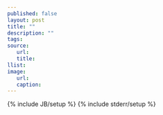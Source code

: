 ```yaml
---
published: false
layout: post
title: ""
description: ""
tags:
source:
   url:
   title:
llist:
image:
   url:
   caption:
---
```

{% include JB/setup %}
{% include stderr/setup %}

